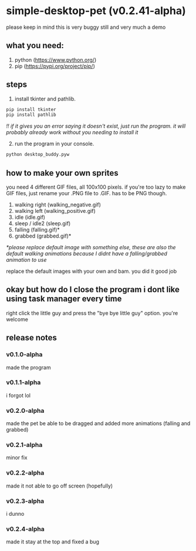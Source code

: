 # simple-desktop-pet (v0.2.41-alpha)

please keep in mind this is very buggy still and very much a demo

## what you need:

1. python (https://www.python.org/)
2. pip (https://pypi.org/project/pip/)

## steps

1. install tkinter and pathlib.

```py
pip install tkinter
pip install pathlib
```
*!! if it gives you an error saying it doesn't exist, just run the program. it will probably already work without you needing to install it*

2. run the program in your console.
```py
python desktop_buddy.pyw
```


## how to make your own sprites

you need 4 different GIF files, all 100x100 pixels. if you're too lazy to make GIF files, just rename your .PNG file to .GIF. has to be PNG though.

1. walking right (walking_negative.gif)
2. walking left (walking_positive.gif)
3. idle (idle.gif)
4. sleep / idle2 (sleep.gif)
5. falling (falling.gif)\*
6. grabbed (grabbed.gif)\*

*\*please replace default image with something else, these are also the default walking animations because I didnt have a falling/grabbed animation to use*


replace the default images with your own and bam. you did it good job

## okay but how do I close the program i dont like using task manager every time

right click the little guy and press the "bye bye little guy" option. you're welcome

## release notes

### v0.1.0-alpha
made the program
### v0.1.1-alpha
i forgot lol
### v0.2.0-alpha
made the pet be able to be dragged and added more animations (falling and grabbed)
### v0.2.1-alpha
minor fix
### v0.2.2-alpha
made it not able to go off screen (hopefully)
### v0.2.3-alpha
i dunno
### v0.2.4-alpha
made it stay at the top and fixed a bug
